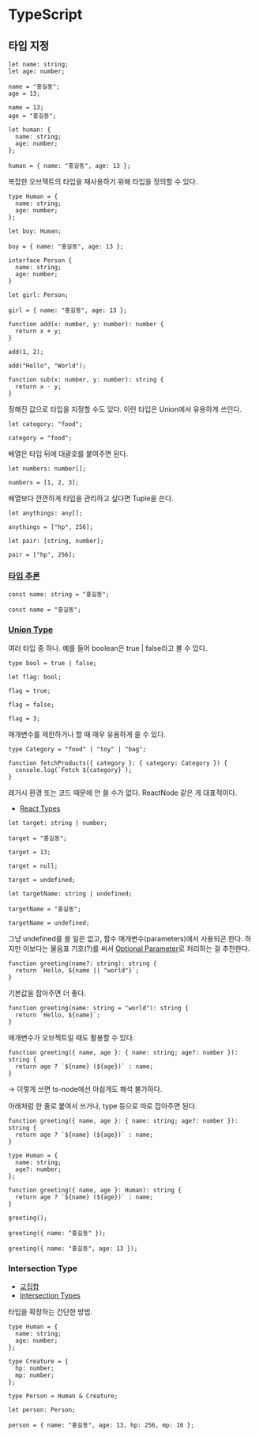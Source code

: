 # TypeScript

## 타입 지정

```tsx
let name: string;
let age: number;

name = "홍길동";
age = 13;

name = 13;
age = "홍길동";

let human: {
  name: string;
  age: number;
};

human = { name: "홍길동", age: 13 };
```

복잡한 오브젝트의 타입을 재사용하기 위해 타입을 정의할 수 있다.

```tsx
type Human = {
  name: string;
  age: number;
};

let boy: Human;

boy = { name: "홍길동", age: 13 };

interface Person {
  name: string;
  age: number;
}

let girl: Person;

girl = { name: "홍길동", age: 13 };

function add(x: number, y: number): number {
  return x + y;
}

add(1, 2);

add("Hello", "World");

function sub(x: number, y: number): string {
  return x - y;
}
```

정해진 값으로 타입을 지정할 수도 있다. 이런 타입은 Union에서 유용하게 쓰인다.

```tsx
let category: "food";

category = "food";
```

배열은 타입 뒤에 대괄호를 붙여주면 된다.

```tsx
let numbers: number[];

numbers = [1, 2, 3];
```

배열보다 깐깐하게 타입을 관리하고 싶다면 Tuple을 쓴다.

```tsx
let anythings: any[];

anythings = ["hp", 256];

let pair: [string, number];

pair = ["hp", 256];
```

### [타입 추론](https://www.typescriptlang.org/ko/docs/handbook/typescript-in-5-minutes.html#%ED%83%80%EC%9E%85-%EC%B6%94%EB%A1%A0-types-by-inference)

```tsx
const name: string = "홍길동";

const name = "홍길동";
```

### [Union Type](https://www.typescriptlang.org/ko/docs/handbook/typescript-in-5-minutes.html#%EC%9C%A0%EB%8B%88%EC%96%B8-unions)

여러 타입 중 하나. 예를 들어 boolean은 true | false라고 볼 수 있다.

```tsx
type bool = true | false;

let flag: bool;

flag = true;

flag = false;

flag = 3;
```

매개변수를 제한하거나 할 때 매우 유용하게 쓸 수 있다.

```tsx
type Category = "food" | "toy" | "bag";

function fetchProducts({ category }: { category: Category }) {
  console.log(`Fetch ${category}`);
}
```

레거시 환경 또는 코드 때문에 안 쓸 수가 없다. ReactNode 같은 게 대표적이다.

- [React Types](https://github.com/facebook/react/blob/main/packages/shared/ReactTypes.js)

```tsx
let target: string | number;

target = "홍길동";

target = 13;

target = null;

target = undefined;

let targetName: string | undefined;

targetName = "홍길동";

targetName = undefined;
```

그냥 undefined를 쓸 일은 없고, 함수 매개변수(parameters)에서 사용되곤 한다. 하지만 이보다는 물음표 기호(?)를 써서 [Optional Parameter](https://www.typescriptlang.org/docs/handbook/2/functions.html#optional-parameters)로 처리하는 걸 추천한다.

```tsx
function greeting(name?: string): string {
  return `Hello, ${name || "world"}`;
}
```

기본값을 잡아주면 더 좋다.

```tsx
function greeting(name: string = "world"): string {
  return `Hello, ${name}`;
}
```

매개변수가 오브젝트일 때도 활용할 수 있다.

```tsx
function greeting({ name, age }: { name: string; age?: number }): string {
  return age ? `${name} (${age})` : name;
}
```

→ 이렇게 쓰면 ts-node에선 아쉽게도 해석 불가하다.

아래처럼 한 줄로 붙여서 쓰거나, type 등으로 따로 잡아주면 된다.

```tsx
function greeting({ name, age }: { name: string; age?: number }): string {
  return age ? `${name} (${age})` : name;
}
```

```tsx
type Human = {
  name: string;
  age?: number;
};

function greeting({ name, age }: Human): string {
  return age ? `${name} (${age})` : name;
}

greeting();

greeting({ name: "홍길동" });

greeting({ name: "홍길동", age: 13 });
```

### Intersection Type

- [교집합](https://www.typescriptlang.org/ko/docs/handbook/typescript-in-5-minutes-func.html#%EA%B5%90%EC%A7%91%ED%95%A9)
- [Intersection Types](https://www.typescriptlang.org/docs/handbook/2/objects.html#intersection-types)

타입을 확장하는 간단한 방법.

```tsx
type Human = {
  name: string;
  age: number;
};

type Creature = {
  hp: number;
  mp: number;
};

type Person = Human & Creature;

let person: Person;

person = { name: "홍길동", age: 13, hp: 256, mp: 16 };
```
